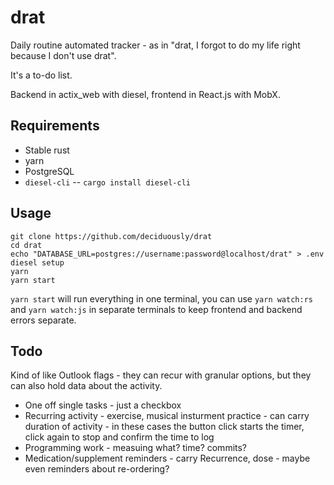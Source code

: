 # drat

Daily routine automated tracker - as in "drat, I forgot to do my life right because I don't use drat".  

It's a to-do list.

Backend in actix_web with diesel, frontend in React.js with MobX.

## Requirements

* Stable rust
* yarn
* PostgreSQL
* `diesel-cli` -- `cargo install diesel-cli`

## Usage

```shell
git clone https://github.com/deciduously/drat
cd drat
echo "DATABASE_URL=postgres://username:password@localhost/drat" > .env
diesel setup
yarn
yarn start
```

`yarn start` will run everything in one terminal, you can use `yarn watch:rs` and `yarn watch:js` in separate terminals to keep frontend and backend errors separate.

## Todo 

Kind of like Outlook flags - they can recur with granular options, but they can also hold data about the activity.

* One off single tasks - just a checkbox
* Recurring activity - exercise, musical insturment practice - can carry duration of activity - in these cases the button click starts the timer, click again to stop and confirm the time to log
* Programming work - measuing what?  time?  commits?
* Medication/supplement reminders - carry Recurrence, dose - maybe even reminders about re-ordering?

